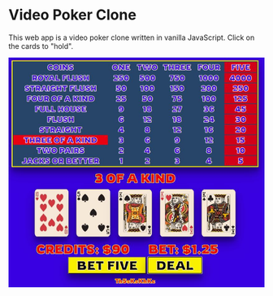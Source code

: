 # Video Poker Clone

This web app is a video poker clone written in vanilla JavaScript. Click on the cards to "hold".

![alt text](poker.JPG)

